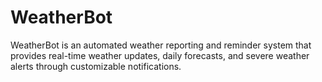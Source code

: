 # WeatherBot
WeatherBot is an automated weather reporting and reminder system that provides real-time weather updates, daily forecasts, and severe weather alerts through customizable notifications.
